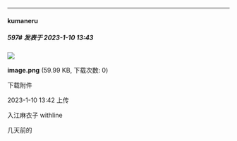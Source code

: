 

*****

####  kumaneru  
##### 597#       发表于 2023-1-10 13:43

<img src="https://img.saraba1st.com/forum/202301/10/134228ccr750z2z5mkc2c2.png" referrerpolicy="no-referrer">

<strong>image.png</strong> (59.99 KB, 下载次数: 0)

下载附件

2023-1-10 13:42 上传

入江麻衣子 withline

几天前的

